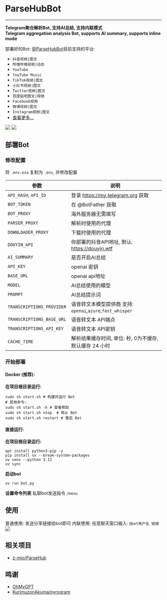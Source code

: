 # ParseHubBot

---

**Telegram聚合解析Bot, 支持AI总结, 支持内联模式**  
**Telegram aggregation analysis Bot, supports AI summary, supports inline mode**

部署好的Bot: [@ParseHubBot](https://t.me/ParseHubBot)目前支持的平台:

- `抖音视频|图文`
- `哔哩哔哩视频|动态`
- `YouTube`
- `YouTube Music`
- `TikTok视频|图文`
- `小红书视频|图文`
- `Twitter视频|图文`
- `百度贴吧图文|视频`
- `Facebook视频`
- `微博视频|图文`
- `Instagram视频|图文`
- [查看更多...](https://github.com/z-mio/ParseHub)

![](https://img.155155155.xyz/i/2024/09/66f2d4b70416c.webp)
![](https://img.155155155.xyz/i/2024/09/66f2d4d6ca7ec.webp)

## 部署Bot

### 修改配置

将 `.env.exa` 复制为 `.env`, 并修改配置

| 参数                        | 说明                                             |
|---------------------------|------------------------------------------------|
| `API_HASH`, `API_ID`      | 登录 https://my.telegram.org 获取                  |
| `BOT_TOKEN`               | 在 @BotFather 获取                                |
| `BOT_PROXY`               | 海外服务器无需填写                                      |
| `PARSER_PROXY`            | 解析时使用的代理                                       |
| `DOWNLOADER_PROXY`        | 下载时使用的代理                                       |
| `DOUYIN_API`              | 你部署的抖音API地址, 默认: https://douyin.wtf            |
| `AI_SUMMARY`              | 是否开启AI总结                                       |
| `API_KEY`                 | openai 密钥                                      |
| `BASE_URL`                | openai api地址                                   |
| `MODEL`                   | AI总结使用的模型                                      |
| `PROMPT`                  | AI总结提示词                                        |
| `TRANSCRIPTIONS_PROVIDER` | 语音转文本模型提供商 支持: `openai`,`azure`,`fast_whisper` | 
| `TRANSCRIPTIONS_BASE_URL` | 语音转文本 API端点                                    |
| `TRANSCRIPTIONS_API_KEY`  | 语音转文本 API密钥                                    |
| `CACHE_TIME`              | 解析结果缓存时间, 单位: 秒, 0为不缓存, 默认缓存 24 小时             |

### 开始部署

#### Docker (推荐):

**在项目根目录运行:**

```shell
sudo sh start.sh # 构建并运行 Bot
# 其他命令:
sudo sh start.sh -h # 查看帮助
sudo sh start.sh stop  # 停止 Bot
sudo sh start.sh restart # 重启 Bot
```

#### 直接运行:

**在项目根目录运行:**

```shell
apt install python3-pip -y
pip install uv --break-system-packages
uv venv --python 3.12
uv sync
```

**启动bot**

   ```shell
   uv run bot.py
   ```

**设置命令列表**
私聊bot发送指令 `/menu`

## 使用

普通使用: 发送分享链接给bot即可
内联使用: 任意聊天窗口输入: `@bot用户名 链接`
![](https://img.155155155.xyz/i/2024/09/66f3f92973ad1.webp)

## 相关项目

- [z-mio/ParseHub](https://github.com/z-mio/ParseHub)

## 鸣谢

- [OhMyGPT](https://www.ohmygpt.com)
- [KurimuzonAkuma/pyrogram](https://github.com/KurimuzonAkuma/pyrogram)
